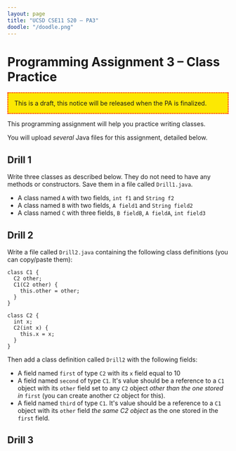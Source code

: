 ```yaml
---
layout: page
title: "UCSD CSE11 S20 – PA3"
doodle: "/doodle.png"
---
```


# Programming Assignment 3 – Class Practice

<p style="border: 2px dotted red; padding: 1em; background-color: #fce803">
This is a draft, this notice will be released when the PA is finalized.
</p>

This programming assignment will help you practice writing classes.

You will upload _several_ Java files for this assignment, detailed below.

## Drill 1

Write three classes as described below. They do not need to have any methods or
constructors. Save them in a file called `Drill1.java`.

- A class named `A` with two fields, `int f1` and `String f2`
- A class named `B` with two fields, `A field1` and `String field2`
- A class named `C` with three fields, `B fieldB`, `A fieldA`, `int field3`

## Drill 2

Write a file called `Drill2.java` containing the following class definitions
(you can copy/paste them):

```
class C1 {
  C2 other;
  C1(C2 other) {
    this.other = other;
  }
}

class C2 {
  int x;
  C2(int x) {
    this.x = x;
  }
}
```

Then add a class definition called `Drill2` with the following fields:

- A field named `first` of type `C2` with its `x` field equal to 10
- A field named `second` of type `C1`. It's value should be a reference to a
  `C1` object with its `other` field set to any `C2` object _other than the
  one stored in_ `first` (you can create another `C2` object for this).
- A field named `third` of type `C1`. It's value should be a reference to a
  `C1` object with its `other` field _the same C2 object_ as the one stored in
  the `first` field.

## Drill 3


